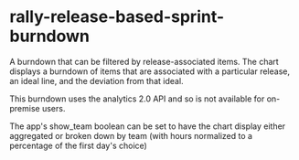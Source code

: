 rally-release-based-sprint-burndown
===================================

A burndown that can be filtered by release-associated items.  The chart displays a burndown of items
that are associated with a particular release, an ideal line, and the deviation from that ideal.


This burndown uses the analytics 2.0 API and so is not available for on-premise users.

The app's show_team boolean can be set to have the chart display either aggregated or broken down by team (with hours 
normalized to a percentage of the first day's choice)

